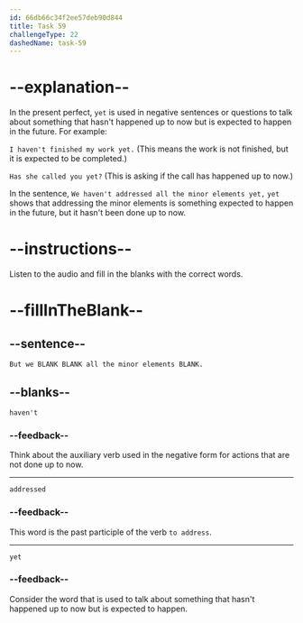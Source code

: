 ```yaml
---
id: 66db66c34f2ee57deb90d844
title: Task 59
challengeType: 22
dashedName: task-59
---
```

<!--
AUDIO REFERENCE:
Linda: But we haven't addressed all the minor elements yet.
-->

# --explanation--

In the present perfect, `yet` is used in negative sentences or questions to talk about something that hasn't happened up to now but is expected to happen in the future. For example:

`I haven't finished my work yet.` (This means the work is not finished, but it is expected to be completed.)

`Has she called you yet?` (This is asking if the call has happened up to now.)

In the sentence, `We haven't addressed all the minor elements yet,` `yet` shows that addressing the minor elements is something expected to happen in the future, but it hasn't been done up to now.

# --instructions--

Listen to the audio and fill in the blanks with the correct words.

# --fillInTheBlank--

## --sentence--

`But we BLANK BLANK all the minor elements BLANK.`

## --blanks--

`haven't`

### --feedback--

Think about the auxiliary verb used in the negative form for actions that are not done up to now.

---

`addressed`

### --feedback--

This word is the past participle of the verb `to address`.

---

`yet`

### --feedback--

Consider the word that is used to talk about something that hasn't happened up to now but is expected to happen.
